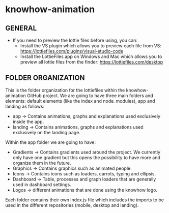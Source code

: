 # knowhow-animation
## GENERAL
- If you need to preview the lottie files before using, you can:
    - Install the VS plugin which allows you to preview each file from VS: https://lottiefiles.com/plugins/visual-studio-code
    - Install the LottieFiles app on Windows and Mac which allows you to preview all lottie files from the finder: https://lottiefiles.com/desktop 
    
## FOLDER ORGANIZATION
This is the folder organization for the lottiefiles within the knowhow-animation GitHub project.
We are going to have three main folders and elements: default elements (like the index and node_modules), app and landing as follows:

- app → Contains animations, graphs and explanations used exclusively inside the app.
- landing → Contains animations, graphs and explanations used exclusively on the landing page.

Within the app folder we are going to have:

- Gradients → Contains gradients used around the project. We currently only have one gradient but this opens the possibility to have more and organize them in the future.
- Graphics → Contains graphics such as animated people.
- Icons → Contains icons such as loaders, carrots, typing and ellipsis.
- Dashboard → Table, processes and graph loaders that are generally used in dashboard settings.
- Logos → different animations that are done using the knowhow logo.

Each folder contains their own index.js file which includes the imports to be used in the different repositories (mobile, desktop and landing).
